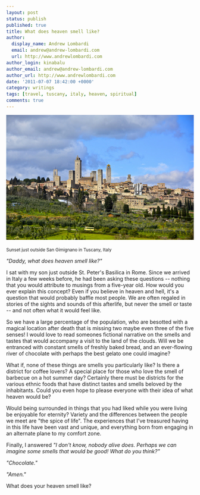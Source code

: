 ```yaml
---
layout: post
status: publish
published: true
title: What does heaven smell like?
author:
  display_name: Andrew Lombardi
  email: andrew@andrew-lombardi.com
  url: http://www.andrewlombardi.com
author_login: kinabalu
author_email: andrew@andrew-lombardi.com
author_url: http://www.andrewlombardi.com
date: '2011-07-07 18:42:00 +0000'
category: writings
tags: [travel, tuscany, italy, heaven, spiritual]
comments: true
---
```


![beautiful sunset sky](images/blog/13402323774_cbe1f9a4a5_z.jpg)

<small>Sunset just outside San Gimignano in Tuscany, Italy</small>

*"Daddy, what does heaven smell like?"*

I sat with my son just outside St. Peter's Basilica
in Rome. Since we arrived in Italy a few weeks before, he had been
asking these questions -- nothing that you would attribute to musings
from a five-year old. How would you ever explain this concept? Even if
you believe in heaven and hell, it's a question that would probably
baffle most people. We are often regaled in stories of the sights and sounds of this afterlife, but never the smell or taste -- and not often what it would feel like.

<!--more-->

So we have a large percentage of the population, who are besotted with a
magical location after death that is missing two maybe even three of the
five senses! I would love to read someones fictional narrative on the
smells and tastes that would accompany a visit to the land of the
clouds. Will we be entranced with constant smells of freshly baked
bread, and an ever-flowing river of chocolate with perhaps the best
gelato one could imagine?

What if, none of these things are smells you particularly like? Is there
a district for coffee lovers? A special place for those who love the
smell of barbecue on a hot summer day? Certainly there must be districts
for the various ethnic foods that have distinct tastes and smells
beloved by the inhabitants. Could you even hope to please everyone with
their idea of what heaven would be?

Would being surrounded in things that you had liked while you were
living be enjoyable for eternity? Variety and the differences between
the people we meet are "the spice of life". The experiences that I've
treasured having in this life have been vast and unique, and everything
born from engaging in an alternate plane to my comfort zone.

Finally, I answered *"I don't know, nobody alive does. Perhaps we can
imagine some smells that would be good! What do you think?"*

*"Chocolate."*

*"Amen."*

What does your heaven smell like?
